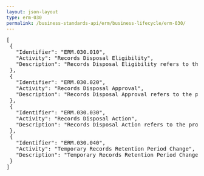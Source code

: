 ```yaml
---
layout: json-layout
type: erm-030
permalink: /business-standards-api/erm/business-lifecycle/erm-030/
---
```

<pre>
[
 {
   "Identifier": "ERM.030.010",
   "Activity": "Records Disposal Eligibility",
   "Description": "Records Disposal Eligibility refers to the process of identifying groups of records that have met their records retention period. The records must not be part of any hold or information request to be eligible for disposal."
 },
 {
   "Identifier": "ERM.030.020",
   "Activity": "Records Disposal Approval",
   "Description": "Records Disposal Approval refers to the process of notifying business owners of records eligible for disposal and obtaining the proper approvals to destroy the eligible records."
 },
 {
   "Identifier": "ERM.030.030",
   "Activity": "Records Disposal Action",
   "Description": "Records Disposal Action refers to the process of disposing of records eligible and approved for disposal."
 },
 {
   "Identifier": "ERM.030.040",
   "Activity": "Temporary Records Retention Period Change",
   "Description": "Temporary Records Retention Period Change refers to the process of changing the retention period of a group of temporary records due to special circumstances such as an order, law, or business justification."
 }
]
</pre>